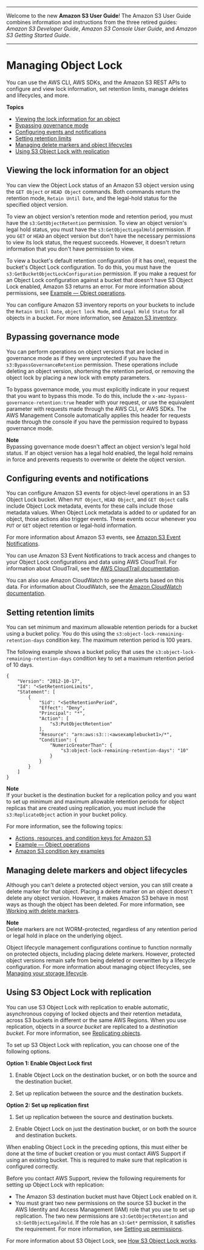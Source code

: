 --------

Welcome to the new **Amazon S3 User Guide**\! The Amazon S3 User Guide combines information and instructions from the three retired guides: *Amazon S3 Developer Guide*, *Amazon S3 Console User Guide*, and *Amazon S3 Getting Started Guide*\.

--------

# Managing Object Lock<a name="object-lock-managing"></a>

You can use the AWS CLI, AWS SDKs, and the Amazon S3 REST APIs to configure and view lock information, set retention limits, manage deletes and lifecycles, and more\. 

**Topics**
+ [Viewing the lock information for an object](#object-lock-managing-view)
+ [Bypassing governance mode](#object-lock-managing-bypass)
+ [Configuring events and notifications](#object-lock-managing-events)
+ [Setting retention limits](#object-lock-managing-retention-limits)
+ [Managing delete markers and object lifecycles](#object-lock-managing-lifecycle)
+ [Using S3 Object Lock with replication](#object-lock-managing-replication)

## Viewing the lock information for an object<a name="object-lock-managing-view"></a>

You can view the Object Lock status of an Amazon S3 object version using the `GET Object` or `HEAD Object` commands\. Both commands return the retention mode, `Retain Until Date`, and the legal\-hold status for the specified object version\. 

To view an object version's retention mode and retention period, you must have the `s3:GetObjectRetention` permission\. To view an object version's legal hold status, you must have the `s3:GetObjectLegalHold` permission\. If you `GET` or `HEAD` an object version but don't have the necessary permissions to view its lock status, the request succeeds\. However, it doesn't return information that you don't have permission to view\.

To view a bucket's default retention configuration \(if it has one\), request the bucket's Object Lock configuration\. To do this, you must have the `s3:GetBucketObjectLockConfiguration` permission\. If you make a request for an Object Lock configuration against a bucket that doesn't have S3 Object Lock enabled, Amazon S3 returns an error\. For more information about permissions, see [Example — Object operations](using-with-s3-actions.md#using-with-s3-actions-related-to-objects)\. 

You can configure Amazon S3 inventory reports on your buckets to include the `Retain Until Date`, `object lock Mode`, and `Legal Hold Status` for all objects in a bucket\. For more information, see [ Amazon S3 inventory](storage-inventory.md)\.

## Bypassing governance mode<a name="object-lock-managing-bypass"></a>

You can perform operations on object versions that are locked in governance mode as if they were unprotected if you have the `s3:BypassGovernanceRetention` permission\. These operations include deleting an object version, shortening the retention period, or removing the object lock by placing a new lock with empty parameters\. 

To bypass governance mode, you must explicitly indicate in your request that you want to bypass this mode\. To do this, include the `x-amz-bypass-governance-retention:true` header with your request, or use the equivalent parameter with requests made through the AWS CLI, or AWS SDKs\. The AWS Management Console automatically applies this header for requests made through the console if you have the permission required to bypass governance mode\.

**Note**  
Bypassing governance mode doesn't affect an object version's legal hold status\. If an object version has a legal hold enabled, the legal hold remains in force and prevents requests to overwrite or delete the object version\.

## Configuring events and notifications<a name="object-lock-managing-events"></a>

You can configure Amazon S3 events for object\-level operations in an S3 Object Lock bucket\. When `PUT Object`, `HEAD Object`, and `GET Object` calls include Object Lock metadata, events for these calls include those metadata values\. When Object Lock metadata is added to or updated for an object, those actions also trigger events\. These events occur whenever you `PUT` or `GET` object retention or legal\-hold information\.

For more information about Amazon S3 events, see [Amazon S3 Event Notifications](NotificationHowTo.md)\.

You can use Amazon S3 Event Notifications to track access and changes to your Object Lock configurations and data using AWS CloudTrail\. For information about CloudTrail, see the [AWS CloudTrail documentation](https://docs.aws.amazon.com/cloudtrail/index.html)\. 

You can also use Amazon CloudWatch to generate alerts based on this data\. For information about CloudWatch, see the [Amazon CloudWatch documentation](https://docs.aws.amazon.com/cloudwatch/index.html)\.



## Setting retention limits<a name="object-lock-managing-retention-limits"></a>

You can set minimum and maximum allowable retention periods for a bucket using a bucket policy\. You do this using the `s3:object-lock-remaining-retention-days` condition key\. The maximum retention period is 100 years\.

The following example shows a bucket policy that uses the `s3:object-lock-remaining-retention-days` condition key to set a maximum retention period of 10 days\.

```
{
    "Version": "2012-10-17",
    "Id": "<SetRetentionLimits",
    "Statement": [
        {
            "Sid": "<SetRetentionPeriod",
            "Effect": "Deny",
            "Principal": "*",
            "Action": [
                "s3:PutObjectRetention"
            ],
            "Resource": "arn:aws:s3:::<awsexamplebucket1>/*",
            "Condition": {
                "NumericGreaterThan": {
                    "s3:object-lock-remaining-retention-days": "10"
                }
            }
        }
    ]
}
```

**Note**  
If your bucket is the destination bucket for a replication policy and you want to set up minimum and maximum allowable retention periods for object replicas that are created using replication, you must include the `s3:ReplicateObject` action in your bucket policy\.

For more information, see the following topics:
+ [Actions, resources, and condition keys for Amazon S3](list_amazons3.md)
+ [Example — Object operations](using-with-s3-actions.md#using-with-s3-actions-related-to-objects)
+ [Amazon S3 condition key examples](amazon-s3-policy-keys.md)

## Managing delete markers and object lifecycles<a name="object-lock-managing-lifecycle"></a>

Although you can't delete a protected object version, you can still create a delete marker for that object\. Placing a delete marker on an object doesn't delete any object version\. However, it makes Amazon S3 behave in most ways as though the object has been deleted\. For more information, see [Working with delete markers](DeleteMarker.md)\.

**Note**  
Delete markers are not WORM\-protected, regardless of any retention period or legal hold in place on the underlying object\.

Object lifecycle management configurations continue to function normally on protected objects, including placing delete markers\. However, protected object versions remain safe from being deleted or overwritten by a lifecycle configuration\. For more information about managing object lifecycles, see [Managing your storage lifecycle](object-lifecycle-mgmt.md)\.

## Using S3 Object Lock with replication<a name="object-lock-managing-replication"></a>

You can use S3 Object Lock with replication to enable automatic, asynchronous copying of locked objects and their retention metadata, across S3 buckets in different or the same AWS Regions\. When you use replication, objects in a *source bucket* are replicated to a *destination bucket*\. For more information, see [Replicating objects](replication.md)\. 

To set up S3 Object Lock with replication, you can choose one of the following options\.

**Option 1: Enable Object Lock first**

1. Enable Object Lock on the destination bucket, or on both the source and the destination bucket\. 

1. Set up replication between the source and the destination buckets\.

**Option 2: Set up replication first**

1. Set up replication between the source and destination buckets\.

1. Enable Object Lock on just the destination bucket, or on both the source and destination buckets\.

When enabling Object Lock in the preceding options, this must either be done at the time of bucket creation or you must contact AWS Support if using an existing bucket\. This is required to make sure that replication is configured correctly\. 

Before you contact AWS Support, review the following requirements for setting up Object Lock with replication:
+ The Amazon S3 destination bucket must have Object Lock enabled on it\.
+ You must grant two new permissions on the source S3 bucket in the AWS Identity and Access Management \(IAM\) role that you use to set up replication\. The two new permissions are `s3:GetObjectRetention` and `s3:GetObjectLegalHold`\. If the role has an `s3:Get*` permission, it satisfies the requirement\. For more information, see [Setting up permissions](setting-repl-config-perm-overview.md)\.

For more information about S3 Object Lock, see [How S3 Object Lock works](object-lock-overview.md)\.